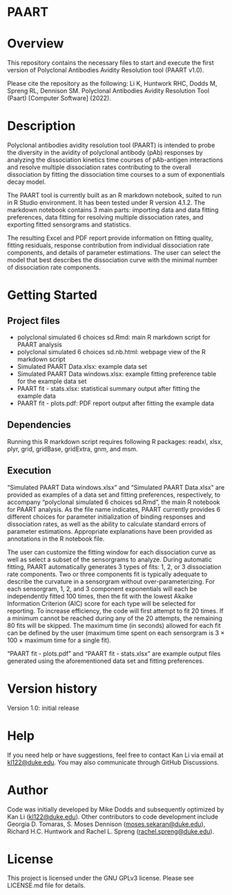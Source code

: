 # PAART

# Overview
This repository contains the necessary files to start and execute the first version of Polyclonal Antibodies Avidity Resolution tool (PAART v1.0).

Please cite the repository as the following: Li K, Huntwork RHC, Dodds M, Spreng RL, Dennison SM. Polyclonal Antibodies Avidity Resolution Tool (Paart) [Computer Software] (2022).

# Description
Polyclonal antibodies avidity resolution tool (PAART) is intended to probe the diversity in the avidity of polyclonal antibody (pAb) responses by analyzing the dissociation kinetics time courses of pAb-antigen interactions and resolve multiple dissociation rates contributing to the overall dissociation by fitting the dissociation time courses to a sum of exponentials decay model.

The PAART tool is currently built as an R markdown notebook, suited to run in R Studio environment. It has been tested under R version 4.1.2. The markdown notebook contains 3 main parts: importing data and data fitting preferences, data fitting for resolving multiple dissociation rates, and exporting fitted sensorgrams and statistics.

The resulting Excel and PDF report provide information on fitting quality, fitting residuals, response contribution from individual dissociation rate components, and details of parameter estimations. The user can select the model that best describes the dissociation curve with the minimal number of dissociation rate components.

# Getting Started
## Project files
* polyclonal simulated 6 choices sd.Rmd: main R markdown script for PAART analysis
* polyclonal simulated 6 choices sd.nb.html: webpage view of the R markdown script
* Simulated PAART Data.xlsx: example data set
* Simulated PAART Data windows.xlsx: example fitting preference table for the example data set
* PAART fit - stats.xlsx: statistical summary output after fitting the example data
* PAART fit - plots.pdf: PDF report output after fitting the example data
## Dependencies
Running this R markdown script requires following R packages: readxl, xlsx, plyr, grid, gridBase, gridExtra, gnm, and msm.
## Execution
“Simulated PAART Data windows.xlsx” and “Simulated PAART Data.xlsx” are provided as examples of a data set and fitting preferences, respectively, to accompany “polyclonal simulated 6 choices sd.Rmd”, the main R notebook for PAART analysis. As the file name indicates, PAART currently provides 6 different choices for parameter initialization of binding responses and dissociation rates, as well as the ability to calculate standard errors of parameter estimations. Appropriate explanations have been provided as annotations in the R notebook file.

The user can customize the fitting window for each dissociation curve as well as select a subset of the sensorgrams to analyze. During automatic fitting, PAART automatically generates 3 types of fits: 1, 2, or 3 dissociation rate components. Two or three components fit is typically adequate to describe the curvature in a sensorgram without over-parameterizing. For each sensorgram, 1, 2, and 3 component exponentials will each be independently fitted 100 times, then the fit with the lowest Akaike Information Criterion (AIC) score for each type will be selected for reporting. To increase efficiency, the code will first attempt to fit 20 times. If a minimum cannot be reached during any of the 20 attempts, the remaining 80 fits will be skipped. The maximum time (in seconds) allowed for each fit can be defined by the user (maximum time spent on each sensorgram is 3 × 100 × maximum time for a single fit).

“PAART fit - plots.pdf” and “PAART fit - stats.xlsx” are example output files generated using the aforementioned data set and fitting preferences.

# Version history
Version 1.0: initial release

# Help
If you need help or have suggestions, feel free to contact Kan Li via email at kl122@duke.edu. You may also communicate through GitHub Discussions.

# Author
Code was initially developed by Mike Dodds and subsequently optimized by Kan Li (kl122@duke.edu).
Other contributors to code development include Georgia D. Tomaras, S. Moses Dennison (moses.sekaran@duke.edu), Richard H.C. Huntwork and Rachel L. Spreng (rachel.spreng@duke.edu).

# License
This project is licensed under the GNU GPLv3 license. Please see LICENSE.md file for details.
